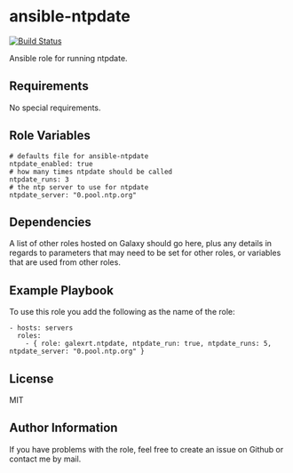 ansible-ntpdate
===============

[![Build Status](https://travis-ci.org/galexrt/ansible-ntpdate.svg?branch=master)](https://travis-ci.org/galexrt/ansible-ntpdate)

Ansible role for running ntpdate.

Requirements
------------

No special requirements.

Role Variables
--------------

```
# defaults file for ansible-ntpdate
ntpdate_enabled: true
# how many times ntpdate should be called
ntpdate_runs: 3
# the ntp server to use for ntpdate
ntpdate_server: "0.pool.ntp.org"
```

Dependencies
------------

A list of other roles hosted on Galaxy should go here, plus any details in regards to parameters that may need to be set for other roles, or variables that are used from other roles.

Example Playbook
----------------

To use this role you add the following as the name of the role:
```
- hosts: servers
  roles:
    - { role: galexrt.ntpdate, ntpdate_run: true, ntpdate_runs: 5, ntpdate_server: "0.pool.ntp.org" }
```

License
-------

MIT

Author Information
------------------

If you have problems with the role, feel free to create an issue on Github or contact me by mail.
